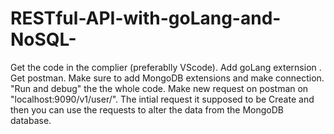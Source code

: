 # RESTful-API-with-goLang-and-NoSQL-

Get the code in the complier (preferablly VScode).
Add goLang externsion .
Get postman.
Make sure to add MongoDB extensions and make connection.
"Run and debug" the the whole code.
Make new request on postman on "localhost:9090/v1/user/".
The intial request it supposed to be Create and then you can use the requests to alter the data from the MongoDB database.
